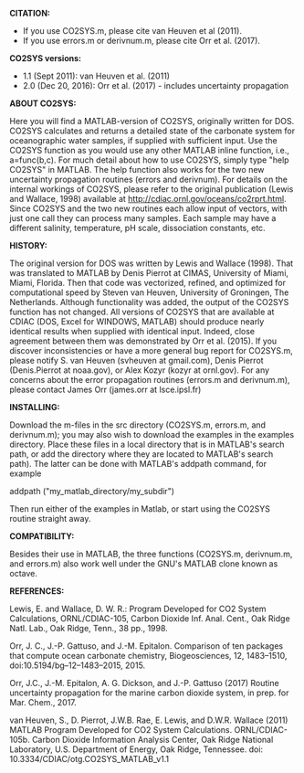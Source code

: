**CITATION:**
- If you use CO2SYS.m, please cite van Heuven et al (2011).
- If you use errors.m or derivnum.m, please cite Orr et al. (2017).

**CO2SYS versions:**

- 1.1 (Sept 2011): van Heuven et al. (2011) 
- 2.0 (Dec 20, 2016): Orr et al. (2017) - includes uncertainty propagation

**ABOUT CO2SYS:**

Here you will find a MATLAB-version of CO2SYS, originally written for DOS. CO2SYS calculates
and returns a detailed state of the carbonate system for oceanographic water samples, if
supplied with sufficient input.  Use the CO2SYS function as you would use any other MATLAB
inline function, i.e., a=func(b,c). For much detail about how to use CO2SYS, simply type "help
CO2SYS" in MATLAB.  The help function also works for the two new uncertainty propagation
routines (errors and derivnum).  For details on the internal workings of CO2SYS, please refer
to the original publication (Lewis and Wallace, 1998) available at
http://cdiac.ornl.gov/oceans/co2rprt.html.  Since CO2SYS and the two new routines each allow
input of vectors, with just one call they can process many samples.  Each sample may have a
different salinity, temperature, pH scale, dissociation constants, etc.

**HISTORY:**

The original version for DOS was written by Lewis and Wallace (1998). That was translated to
MATLAB by Denis Pierrot at CIMAS, University of Miami, Miami, Florida. Then that code was
vectorized, refined, and optimized for computational speed by Steven van Heuven, University of
Groningen, The Netherlands. Although functionality was added, the output of the CO2SYS function
has not changed. All versions of CO2SYS that are available at CDIAC (DOS, Excel for WINDOWS,
MATLAB) should produce nearly identical results when supplied with identical input. Indeed,
close agreement between them was demonstrated by Orr et al. (2015). If you discover
inconsistencies or have a more general bug report for CO2SYS.m, please notify S. van Heuven
(svheuven at gmail.com), Denis Pierrot (Denis.Pierrot at noaa.gov), or Alex Kozyr (kozyr at
ornl.gov). For any concerns about the error propagation routines (errors.m and derivnum.m),
please contact James Orr (james.orr at lsce.ipsl.fr)

**INSTALLING:**

Download the m-files in the src directory (CO2SYS.m, errors.m, and derivnum.m); you may also
wish to download the examples in the examples directory.  Place these files in a local
directory that is in MATLAB's search path, or add the directory where they are located to
MATLAB's search path). The latter can be done with MATLAB's addpath command, for example

addpath ("my_matlab_directory/my_subdir")

Then run either of the examples in Matlab, or start using the CO2SYS routine straight
away.

**COMPATIBILITY:**

Besides their use in MATLAB, the three functions (CO2SYS.m, derivnum.m, and errors.m) also work
well under the GNU's MATLAB clone known as octave.


**REFERENCES:**

Lewis, E. and Wallace, D. W. R.: Program Developed for CO2 System Calculations, ORNL/CDIAC-105,
Carbon Dioxide Inf.  Anal. Cent., Oak Ridge Natl. Lab., Oak Ridge, Tenn., 38 pp., 1998.

Orr, J. C., J.-P. Gattuso, and J.-M. Epitalon. Comparison of ten packages that compute ocean
carbonate chemistry, Biogeosciences, 12, 1483–1510, doi:10.5194/bg–12–1483–2015, 2015.

Orr, J.C., J.-M. Epitalon, A. G. Dickson, and J.-P. Gattuso (2017) Routine uncertainty
propagation for the marine carbon dioxide system, in prep. for Mar. Chem., 2017.

van Heuven, S., D. Pierrot, J.W.B. Rae, E. Lewis, and D.W.R. Wallace (2011) MATLAB Program
Developed for CO2 System Calculations. ORNL/CDIAC-105b.  Carbon Dioxide Information Analysis
Center, Oak Ridge National Laboratory, U.S.  Department of Energy, Oak Ridge, Tennessee. doi:
10.3334/CDIAC/otg.CO2SYS_MATLAB_v1.1

